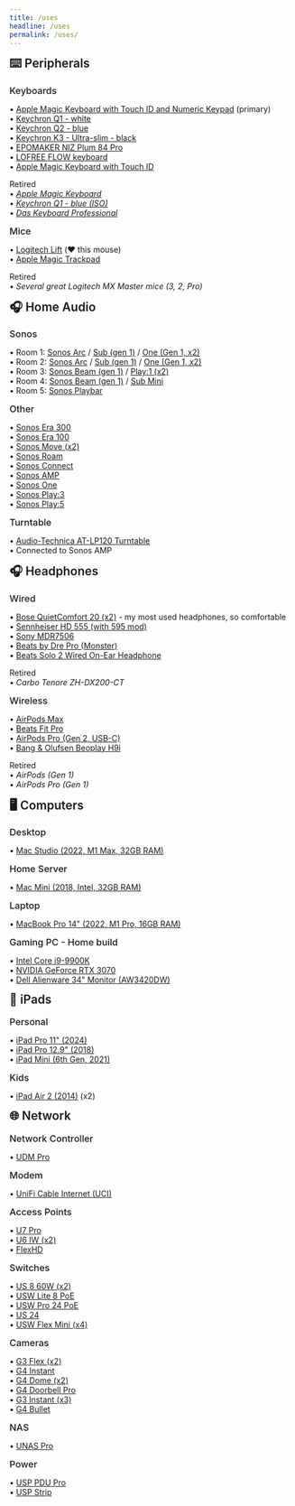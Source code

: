 ```yaml
---
title: /uses
headline: /uses
permalink: /uses/
---
```


<style>
  .uses-container h2 {
    margin-top: var(--space-8);
    color: var(--color-text);
    font-weight: 600;
    border-bottom: 2px solid var(--color-primary);
    padding-bottom: var(--space-2);
    display: inline-block;
  }
  
  .uses-container h2:first-of-type {
    margin-top: var(--space-4);
  }
  
  .uses-container h3 {
    margin-top: var(--space-6);
    margin-bottom: var(--space-3);
    color: var(--color-text);
    font-weight: 500;
  }
  
  .uses-container ul {
    list-style-type: none;
    padding-left: 0;
  }
  
  .uses-container li {
    margin-bottom: var(--space-3);
    position: relative;
    padding-left: var(--space-5);
  }
  
  .uses-container li::before {
    content: "•";
    color: var(--color-primary);
    position: absolute;
    left: 0;
    font-weight: bold;
    font-size: 1.2em;
  }
  
  .uses-container em {
    color: var(--color-text-shade);
  }
  
  .uses-container strong {
    color: var(--color-primary);
  }
</style>

<div class="uses-container">

## ⌨️ Peripherals

### Keyboards

• [Apple Magic Keyboard with Touch ID and Numeric Keypad](https://www.apple.com/shop/product/MXK83LL/A/magic-keyboard-with-touch-id-and-numeric-keypad-for-mac-models-with-apple-silicon-usb-c-us-english-black-keys) (primary)  
• [Keychron Q1 - white](https://www.amazon.com/Keychron-Mechanical-Programmable-Hot-swappable-Compatible/dp/B09TXCVSS7)  
• [Keychron Q2 - blue](https://www.keychron.com/products/keychron-q2-qmk-custom-mechanical-keyboard)  
• [Keychron K3 - Ultra-slim - black](https://www.keychron.com/products/keychron-k3-wireless-mechanical-keyboard)  
• [EPOMAKER NIZ Plum 84 Pro](https://epomaker.com/products/niz-plum-84-pro)  
• [LOFREE FLOW keyboard](https://www.lofree.co/products/lofree-flow)  
• [Apple Magic Keyboard with Touch ID](https://www.apple.com/shop/product/MK293LL/A/magic-keyboard-with-touch-id-us-english)

Retired  
• _[Apple Magic Keyboard](https://www.apple.com/shop/product/MLA22LL/A/magic-keyboard-us-english)_  
• _[Keychron Q1 - blue (ISO)](https://www.keychron.com/products/keychron-q1-qmk-custom-mechanical-keyboard-iso-layout-collection)_  
• _[Das Keyboard Professional](https://www.daskeyboard.com/daskeyboard-4-professional/)_

### Mice

• [Logitech Lift](https://www.logitech.com/en-us/products/mice/lift-vertical-ergonomic-mouse.910-006472.html) (❤️ this mouse)  
• [Apple Magic Trackpad](https://www.apple.com/shop/product/MK2D3AM/A/magic-trackpad-white-multi-touch-surface)
  
Retired  
• _Several great Logitech MX Master mice (3, 2, Pro)_

## 🎧 Home Audio

### Sonos

• Room 1: [Sonos Arc](https://www.sonos.com/en-us/shop/arc) / [Sub (gen 1)](https://www.sonos.com/en-us/shop/sub) / [One (Gen 1, x2)](https://www.sonos.com/en-us/shop/one)  
• Room 2: [Sonos Arc](https://www.sonos.com/en-us/shop/arc) / [Sub (gen 1)](https://www.sonos.com/en-us/shop/sub) / [One (Gen 1, x2)](https://www.sonos.com/en-us/shop/one)  
• Room 3: [Sonos Beam (gen 1)](https://www.sonos.com/en-us/shop/beam) / [Play:1 (x2)](https://www.sonos.com/en-us/shop/play1)  
• Room 4: [Sonos Beam (gen 1)](https://www.sonos.com/en-us/shop/beam) / [Sub Mini](https://www.sonos.com/en-us/shop/sub-mini)  
• Room 5: [Sonos Playbar](https://www.sonos.com/en-us/shop/playbar)

### Other

• [Sonos Era 300](https://www.sonos.com/en-us/shop/era-300)  
• [Sonos Era 100](https://www.sonos.com/en-us/shop/era-100)  
• [Sonos Move (x2)](https://www.sonos.com/en-us/shop/move)  
• [Sonos Roam](https://www.sonos.com/en-us/shop/roam)  
• [Sonos Connect](https://www.sonos.com/en-us/shop/connect)  
• [Sonos AMP](https://www.sonos.com/en-us/shop/amp)  
• [Sonos One](https://www.sonos.com/en-us/shop/one)  
• [Sonos Play:3](https://www.sonos.com/en-us/shop/play3)  
• [Sonos Play:5](https://www.sonos.com/en-us/shop/play5)

### Turntable

• [Audio-Technica AT-LP120 Turntable](https://www.audio-technica.com/en-us/at-lp120-usb)  
• Connected to Sonos AMP

## 🎧 Headphones

### Wired

• [Bose QuietComfort 20 (x2)](https://www.bose.com/en_us/products/headphones/earbuds/quietcomfort-20-acoustic-noise-cancelling-headphones.html) - my most used headphones, so comfortable  
• [Sennheiser HD 555 (with 595 mod)](https://en-us.sennheiser.com/stereo-headphones-high-end-hd-555)  
• [Sony MDR7506](https://electronics.sony.com/audio/headphones/headband/p/mdr7506)  
• [Beats by Dre Pro (Monster)](https://www.beatsbydre.com/headphones/pro)  
• [Beats Solo 2 Wired On-Ear Headphone](https://www.beatsbydre.com/headphones/solo2)

Retired  
• _Carbo Tenore ZH-DX200-CT_

### Wireless

• [AirPods Max](https://www.apple.com/airpods-max/)  
• [Beats Fit Pro](https://www.beatsbydre.com/earbuds/beats-fit-pro)  
• [AirPods Pro (Gen 2, USB-C)](https://www.apple.com/airpods-pro/)  
• [Bang & Olufsen Beoplay H9i](https://www.bang-olufsen.com/en/us/headphones/beoplay-h9i)

Retired  
• _AirPods (Gen 1)_  
• _AirPods Pro (Gen 1)_

## 🖥️ Computers

### Desktop

• [Mac Studio (2022, M1 Max, 32GB RAM)](https://www.apple.com/mac-studio)

### Home Server

• [Mac Mini (2018, Intel, 32GB RAM)](https://support.apple.com/kb/SP782)

### Laptop

• [MacBook Pro 14" (2022, M1 Pro, 16GB RAM)](https://www.apple.com/macbook-pro-14-and-16/)

### Gaming PC - Home build

• [Intel Core i9-9900K](https://www.intel.com/content/www/us/en/products/sku/186605/intel-core-i99900k-processor-16m-cache-up-to-5-00-ghz.html)  
• [NVIDIA GeForce RTX 3070](https://www.nvidia.com/en-us/geforce/graphics-cards/30-series/rtx-3070/)  
• [Dell Alienware 34" Monitor (AW3420DW)](https://www.dell.com/en-us/shop/alienware-34-curved-gaming-monitor-aw3420dw/apd/210-ATOC/monitors-monitor-accessories)

## 📱 iPads

### Personal

• [iPad Pro 11" (2024)](https://www.apple.com/ipad-pro-11/)  
• [iPad Pro 12.9" (2018)](https://support.apple.com/kb/SP785)  
• [iPad Mini (6th Gen, 2021)](https://www.apple.com/ipad-mini/)

### Kids

• [iPad Air 2 (2014)](https://support.apple.com/kb/SP708) (x2)

## 🌐 Network

### Network Controller

• [UDM Pro](https://store.ui.com/us/en/products/udm-pro)

### Modem

• [UniFi Cable Internet (UCI)](https://store.ui.com/us/en/products/uci)

### Access Points

• [U7 Pro](https://store.ui.com/us/en/products/u7-pro)  
• [U6 IW (x2)](https://store.ui.com/us/en/products/u6-iw)  
• [FlexHD](https://store.ui.com/us/en/products/uap-flexhd)

### Switches

• [US 8 60W (x2)](https://store.ui.com/us/en/products/us-8-60w)  
• [USW Lite 8 PoE](https://store.ui.com/us/en/products/usw-lite-8-poe)  
• [USW Pro 24 PoE](https://store.ui.com/us/en/products/usw-pro-24-poe)  
• [US 24](https://store.ui.com/us/en/products/us-24)  
• [USW Flex Mini (x4)](https://store.ui.com/us/en/products/usw-flex-mini)

### Cameras

• [G3 Flex (x2)](https://store.ui.com/us/en/products/unifi-protect-g3-flex)  
• [G4 Instant](https://store.ui.com/us/en/products/unifi-protect-g4-instant)  
• [G4 Dome (x2)](https://store.ui.com/us/en/products/unifi-protect-g4-dome)  
• [G4 Doorbell Pro](https://store.ui.com/us/en/products/unifi-protect-g4-doorbell-pro)  
• [G3 Instant (x3)](https://store.ui.com/us/en/products/unifi-protect-g3-instant)  
• [G4 Bullet](https://store.ui.com/us/en/products/unifi-protect-g4-bullet)

### NAS

• [UNAS Pro](https://store.ui.com/us/en/products/unas-pro)

### Power

• [USP PDU Pro](https://store.ui.com/us/en/products/usp-pdu-pro)  
• [USP Strip](https://store.ui.com/us/en/products/usp-strip)

</div>

